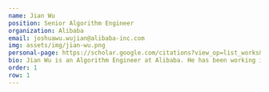 ```yaml
---
name: Jian Wu
position: Senior Algorithm Engineer
organization: Alibaba
email: joshuawu.wujian@alibaba-inc.com
img: assets/img/jian-wu.png
personal-page: https://scholar.google.com/citations?view_op=list_works&hl=en&user=4jFopgUAAAAJ&gmla=AH8HC4x31fnkR-_fTje-L5K6cD9tWcOYaQZp399HaZmScKIOPuXx_NCA7W03Vy_ot7q1LJmhTJ9XOssg_MQQItWsow8mTrkZhScNIQKFiP8XSOGwTpQ
bio: Jian Wu is an Algorithm Engineer at Alibaba. He has been working in the field of recommender systems for many years, closely following the advancements in both recommender systems and large models. He is dedicated to applying large language models in industrial-scale recommender systems to improve the quality of recommendation results.
order: 1
row: 1
---
```

